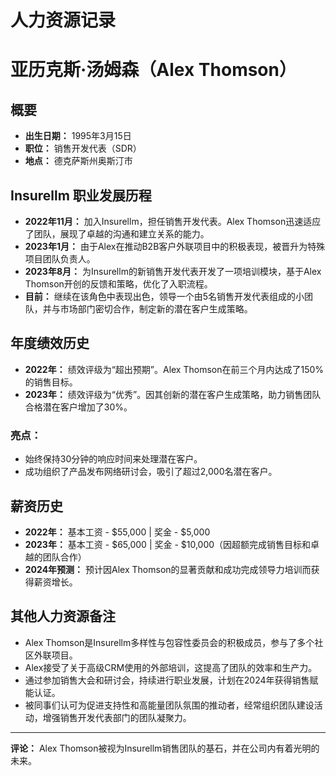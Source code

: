 # 人力资源记录

# 亚历克斯·汤姆森（Alex Thomson）

## 概要
- **出生日期：** 1995年3月15日
- **职位：** 销售开发代表（SDR）
- **地点：** 德克萨斯州奥斯汀市

## Insurellm 职业发展历程
- **2022年11月：** 加入Insurellm，担任销售开发代表。Alex Thomson迅速适应了团队，展现了卓越的沟通和建立关系的能力。
- **2023年1月：** 由于Alex在推动B2B客户外联项目中的积极表现，被晋升为特殊项目团队负责人。
- **2023年8月：** 为Insurellm的新销售开发代表开发了一项培训模块，基于Alex Thomson开创的反馈和策略，优化了入职流程。
- **目前：** 继续在该角色中表现出色，领导一个由5名销售开发代表组成的小团队，并与市场部门密切合作，制定新的潜在客户生成策略。

## 年度绩效历史
- **2022年：** 绩效评级为“超出预期”。Alex Thomson在前三个月内达成了150%的销售目标。
- **2023年：** 绩效评级为“优秀”。因其创新的潜在客户生成策略，助力销售团队合格潜在客户增加了30%。

### 亮点：
- 始终保持30分钟的响应时间来处理潜在客户。
- 成功组织了产品发布网络研讨会，吸引了超过2,000名潜在客户。

## 薪资历史
- **2022年：** 基本工资 - $55,000 | 奖金 - $5,000
- **2023年：** 基本工资 - $65,000 | 奖金 - $10,000（因超额完成销售目标和卓越的团队合作）
- **2024年预测：** 预计因Alex Thomson的显著贡献和成功完成领导力培训而获得薪资增长。

## 其他人力资源备注
- Alex Thomson是Insurellm多样性与包容性委员会的积极成员，参与了多个社区外联项目。
- Alex接受了关于高级CRM使用的外部培训，这提高了团队的效率和生产力。
- 通过参加销售大会和研讨会，持续进行职业发展，计划在2024年获得销售赋能认证。
- 被同事们认可为促进支持性和高能量团队氛围的推动者，经常组织团队建设活动，增强销售开发代表部门的团队凝聚力。

---  
**评论：** Alex Thomson被视为Insurellm销售团队的基石，并在公司内有着光明的未来。